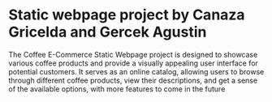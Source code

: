 
# Static webpage project by Canaza Gricelda and Gercek Agustin


The Coffee E-Commerce Static Webpage project is designed to showcase various coffee products and provide a visually appealing user interface for potential customers. It serves as an online catalog, allowing users to browse through different coffee products, view their descriptions, and get a sense of the available options, with more features to come in the future